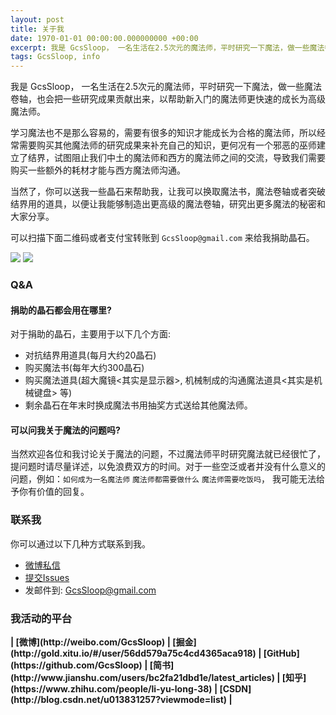 ```yaml
---
layout: post
title: 关于我
date: 1970-01-01 00:00:00.000000000 +00:00
excerpt: 我是 GcsSloop， 一名生活在2.5次元的魔法师，平时研究一下魔法，做一些魔法卷轴，也会把一些研究成果贡献出来，以帮助新入门的魔法师更快速的成长为高级魔法师。
tags: GcsSloop, info
---
```



我是 GcsSloop， 一名生活在2.5次元的魔法师，平时研究一下魔法，做一些魔法卷轴，也会把一些研究成果贡献出来，以帮助新入门的魔法师更快速的成长为高级魔法师。

学习魔法也不是那么容易的，需要有很多的知识才能成长为合格的魔法师，所以经常需要购买其他魔法师的研究成果来补充自己的知识，更何况有一个邪恶的巫师建立了结界，试图阻止我们中土的魔法师和西方的魔法师之间的交流，导致我们需要购买一些额外的耗材才能与西方魔法师沟通。

当然了，你可以送我一些晶石来帮助我，让我可以换取魔法书，魔法卷轴或者突破结界用的道具，以便让我能够制造出更高级的魔法卷轴，研究出更多魔法的秘密和大家分享。

可以扫描下面二维码或者支付宝转账到 `GcsSloop@gmail.com` 来给我捐助晶石。

![](http://ww1.sinaimg.cn/large/005Xtdi2jw1f6sdowuhfxj308c0a0jsl.jpg) 
![](http://ww2.sinaimg.cn/large/005Xtdi2jw1f6sdp5o9rtj308c0a0wfq.jpg)


### Q&A

#### 捐助的晶石都会用在哪里?

对于捐助的晶石，主要用于以下几个方面:

* 对抗结界用道具(每月大约20晶石)
* 购买魔法书(每年大约300晶石)
* 购买魔法道具(超大魔镜<其实是显示器>, 机械制成的沟通魔法道具<其实是机械键盘> 等)
* 剩余晶石在年末时换成魔法书用抽奖方式送给其他魔法师。

#### 可以问我关于魔法的问题吗?

当然欢迎各位和我讨论关于魔法的问题，不过魔法师平时研究魔法就已经很忙了，提问题时请尽量详述，以免浪费双方的时间。对于一些空泛或者并没有什么意义的问题，例如：`如何成为一名魔法师` `魔法师都需要做什么` `魔法师需要吃饭吗`， 我可能无法给予你有价值的回复。


### 联系我
你可以通过以下几种方式联系到我。

* [微博私信](http://weibo.com/GcsSloop)
* [提交Issues](https://github.com/GcsSloop/AndroidNote/issues)
* 发邮件到: GcsSloop@gmail.com

### 我活动的平台

<strong>
| [微博](http://weibo.com/GcsSloop)
| [掘金](http://gold.xitu.io/#/user/56dd579a75c4cd4365aca918)
| [GitHub](https://github.com/GcsSloop)
| [简书](http://www.jianshu.com/users/bc2fa21dbd1e/latest_articles)
| [知乎](https://www.zhihu.com/people/li-yu-long-38)
| [CSDN](http://blog.csdn.net/u013831257?viewmode=list)
| 
</strong>
